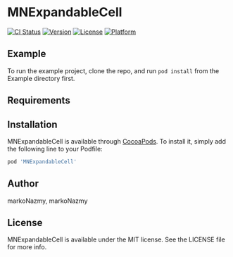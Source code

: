 # MNExpandableCell

[![CI Status](https://img.shields.io/travis/markoNazmy/MNExpandableCell.svg?style=flat)](https://travis-ci.org/markoNazmy/MNExpandableCell)
[![Version](https://img.shields.io/cocoapods/v/MNExpandableCell.svg?style=flat)](https://cocoapods.org/pods/MNExpandableCell)
[![License](https://img.shields.io/cocoapods/l/MNExpandableCell.svg?style=flat)](https://cocoapods.org/pods/MNExpandableCell)
[![Platform](https://img.shields.io/cocoapods/p/MNExpandableCell.svg?style=flat)](https://cocoapods.org/pods/MNExpandableCell)

## Example

To run the example project, clone the repo, and run `pod install` from the Example directory first.

## Requirements

## Installation

MNExpandableCell is available through [CocoaPods](https://cocoapods.org). To install
it, simply add the following line to your Podfile:

```ruby
pod 'MNExpandableCell'
```

## Author

markoNazmy, markoNazmy

## License

MNExpandableCell is available under the MIT license. See the LICENSE file for more info.
